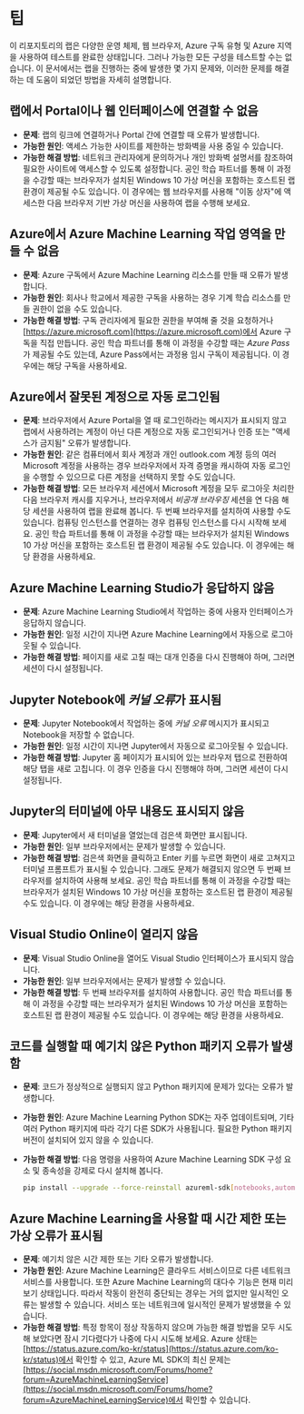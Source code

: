 ﻿# 팁

이 리포지토리의 랩은 다양한 운영 체제, 웹 브라우저, Azure 구독 유형 및 Azure 지역을 사용하여 테스트를 완료한 상태입니다. 그러나 가능한 모든 구성을 테스트할 수는 없습니다. 이 문서에서는 랩을 진행하는 중에 발생한 몇 가지 문제와, 이러한 문제를 해결하는 데 도움이 되었던 방법을 자세히 설명합니다.

## 랩에서 Portal이나 웹 인터페이스에 연결할 수 없음

- **문제**: 랩의 링크에 연결하거나 Portal 간에 연결할 때 오류가 발생합니다.
- **가능한 원인**: 액세스 가능한 사이트를 제한하는 방화벽을 사용 중일 수 있습니다.
- **가능한 해결 방법**: 네트워크 관리자에게 문의하거나 개인 방화벽 설명서를 참조하여 필요한 사이트에 액세스할 수 있도록 설정합니다. 공인 학습 파트너를 통해 이 과정을 수강할 때는 브라우저가 설치된 Windows 10 가상 머신을 포함하는 호스트된 랩 환경이 제공될 수도 있습니다. 이 경우에는 웹 브라우저를 사용해 "이동 상자"에 액세스한 다음 브라우저 기반 가상 머신을 사용하여 랩을 수행해 보세요.

## Azure에서 Azure Machine Learning 작업 영역을 만들 수 없음

- **문제**: Azure 구독에서 Azure Machine Learning 리소스를 만들 때 오류가 발생합니다.
- **가능한 원인**: 회사나 학교에서 제공한 구독을 사용하는 경우 기계 학습 리소스를 만들 권한이 없을 수도 있습니다.
- **가능한 해결 방법**: 구독 관리자에게 필요한 권한을 부여해 줄 것을 요청하거나 [https://azure.microsoft.com](https://azure.microsoft.com)에서 Azure 구독을 직접 만듭니다. 공인 학습 파트너를 통해 이 과정을 수강할 때는 *Azure Pass*가 제공될 수도 있는데, Azure Pass에서는 과정용 임시 구독이 제공됩니다. 이 경우에는 해당 구독을 사용하세요.

## Azure에서 잘못된 계정으로 자동 로그인됨

- **문제**: 브라우저에서 Azure Portal을 열 때 로그인하라는 메시지가 표시되지 않고 랩에서 사용하려는 계정이 아닌 다른 계정으로 자동 로그인되거나 인증 또는 "액세스가 금지됨" 오류가 발생합니다.
- **가능한 원인**: 같은 컴퓨터에서 회사 계정과 개인 outlook.com 계정 등의 여러 Microsoft 계정을 사용하는 경우 브라우저에서 자격 증명을 캐시하여 자동 로그인을 수행할 수 있으므로 다른 계정을 선택하지 못할 수도 있습니다.
- **가능한 해결 방법**: 모든 브라우저 세션에서 Microsoft 계정을 모두 로그아웃 처리한 다음 브라우저 캐시를 지우거나, 브라우저에서 *비공개 브라우징* 세션을 연 다음 해당 세션을 사용하여 랩을 완료해 봅니다. 두 번째 브라우저를 설치하여 사용할 수도 있습니다. 컴퓨팅 인스턴스를 연결하는 경우 컴퓨팅 인스턴스를 다시 시작해 보세요. 공인 학습 파트너를 통해 이 과정을 수강할 때는 브라우저가 설치된 Windows 10 가상 머신을 포함하는 호스트된 랩 환경이 제공될 수도 있습니다. 이 경우에는 해당 환경을 사용하세요.

## Azure Machine Learning Studio가 응답하지 않음

- **문제**: Azure Machine Learning Studio에서 작업하는 중에 사용자 인터페이스가 응답하지 않습니다.
- **가능한 원인**: 일정 시간이 지나면 Azure Machine Learning에서 자동으로 로그아웃될 수 있습니다.
- **가능한 해결 방법**: 페이지를 새로 고칠 때는 대개 인증을 다시 진행해야 하며, 그러면 세션이 다시 설정됩니다.

## Jupyter Notebook에 *커널 오류*가 표시됨

- **문제**: Jupyter Notebook에서 작업하는 중에 *커널 오류* 메시지가 표시되고 Notebook을 저장할 수 없습니다.
- **가능한 원인**: 일정 시간이 지나면 Jupyter에서 자동으로 로그아웃될 수 있습니다.
- **가능한 해결 방법**: Jupyter 홈 페이지가 표시되어 있는 브라우저 탭으로 전환하여 해당 탭을 새로 고칩니다. 이 경우 인증을 다시 진행해야 하며, 그러면 세션이 다시 설정됩니다.

## Jupyter의 터미널에 아무 내용도 표시되지 않음

- **문제**: Jupyter에서 새 터미널을 열었는데 검은색 화면만 표시됩니다.
- **가능한 원인**: 일부 브라우저에서는 문제가 발생할 수 있습니다.
- **가능한 해결 방법**: 검은색 화면을 클릭하고 Enter 키를 누르면 화면이 새로 고쳐지고 터미널 프롬프트가 표시될 수 있습니다. 그래도 문제가 해결되지 않으면 두 번째 브라우저를 설치하여 사용해 보세요. 공인 학습 파트너를 통해 이 과정을 수강할 때는 브라우저가 설치된 Windows 10 가상 머신을 포함하는 호스트된 랩 환경이 제공될 수도 있습니다. 이 경우에는 해당 환경을 사용하세요.

## Visual Studio Online이 열리지 않음

- **문제**: Visual Studio Online을 열어도 Visual Studio 인터페이스가 표시되지 않습니다.
- **가능한 원인**: 일부 브라우저에서는 문제가 발생할 수 있습니다.
- **가능한 해결 방법**: 두 번째 브라우저를 설치하여 사용합니다. 공인 학습 파트너를 통해 이 과정을 수강할 때는 브라우저가 설치된 Windows 10 가상 머신을 포함하는 호스트된 랩 환경이 제공될 수도 있습니다. 이 경우에는 해당 환경을 사용하세요.

## 코드를 실행할 때 예기치 않은 Python 패키지 오류가 발생함

- **문제**: 코드가 정상적으로 실행되지 않고 Python 패키지에 문제가 있다는 오류가 발생합니다.
- **가능한 원인**: Azure Machine Learning Python SDK는 자주 업데이트되며, 기타 여러 Python 패키지에 따라 각기 다른 SDK가 사용됩니다. 필요한 Python 패키지 버전이 설치되어 있지 않을 수 있습니다.
- **가능한 해결 방법**: 다음 명령을 사용하여 Azure Machine Learning SDK 구성 요소 및 종속성을 강제로 다시 설치해 봅니다.

    ```bash
    pip install --upgrade --force-reinstall azureml-sdk[notebooks,automl,explain]
    ```

## Azure Machine Learning을 사용할 때 시간 제한 또는 가상 오류가 표시됨

- **문제**: 예기치 않은 시간 제한 또는 기타 오류가 발생합니다.
- **가능한 원인**: Azure Machine Learning은 클라우드 서비스이므로 다른 네트워크 서비스를 사용합니다. 또한 Azure Machine Learning의 대다수 기능은 현재 미리 보기 상태입니다. 따라서 작동이 완전히 중단되는 경우는 거의 없지만 일시적인 오류는 발생할 수 있습니다. 서비스 또는 네트워크에 일시적인 문제가 발생했을 수 있습니다.
- **가능한 해결 방법**: 특정 항목이 정상 작동하지 않으며 가능한 해결 방법을 모두 시도해 보았다면 잠시 기다렸다가 나중에 다시 시도해 보세요. Azure 상태는 [https://status.azure.com/ko-kr/status](https://status.azure.com/ko-kr/status)에서 확인할 수 있고, Azure ML SDK의 최신 문제는 [https://social.msdn.microsoft.com/Forums/home?forum=AzureMachineLearningService](https://social.msdn.microsoft.com/Forums/home?forum=AzureMachineLearningService)에서 확인할 수 있습니다.
